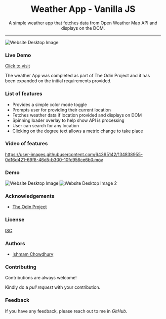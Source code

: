 <h1 align="center"> Weather App - Vanilla JS </h1>

<p align="center"> A simple weather app that fetches data from Open Weather Map API and displays on the DOM.</p>

<hr/>

![Website Desktop Image](https://i.imgur.com/z3NDl6W.png)


<h3> Live Demo </h3>

[Click to visit](https://ishmam156.github.io/WeatherAppJS/)

<p> The weather App was completed as part of The Odin Project and it has been expanded on the initial requirements provided.</p>

<h3> List of features </h3>

<ul>
  <li>Provides a simple color mode toggle</li>
  <li>Prompts user for providing their current location</li>
  <li>Fetches weather data if location provided and displays on DOM</li>
  <li>Spinning loader overlay to help show API is processing</li>
  <li>User can search for any location</li>
  <li>Clicking on the degree text allows a metric change to take place</li>
</ul>

<h3>Video of features</h3>

https://user-images.githubusercontent.com/64395142/134838955-0d16d421-69f8-46d5-b300-10fc956ce6b0.mov

<h3>Demo</h3>

![Website Desktop Image](https://i.imgur.com/dahzhvd.png)
![Website Desktop Image 2](https://i.imgur.com/xWqUEPb.png)

<h3>Acknowledgements</h3>

- [The Odin Project](https://www.theodinproject.com/)

<h3>License</h3>

[ISC](https://opensource.org/licenses/ISC)

<h3>Authors</h3>

- [Ishmam Chowdhury](https://github.com/Ishmam156)

<h3>Contributing</h3>
<p>Contributions are always welcome!</p>
<p>Kindly do a <i>pull request</i> with your contribution.</p>

<h3>Feedback</h3>
<p>If you have any feedback, please reach out to me in <i>GitHub</i>.</p>

